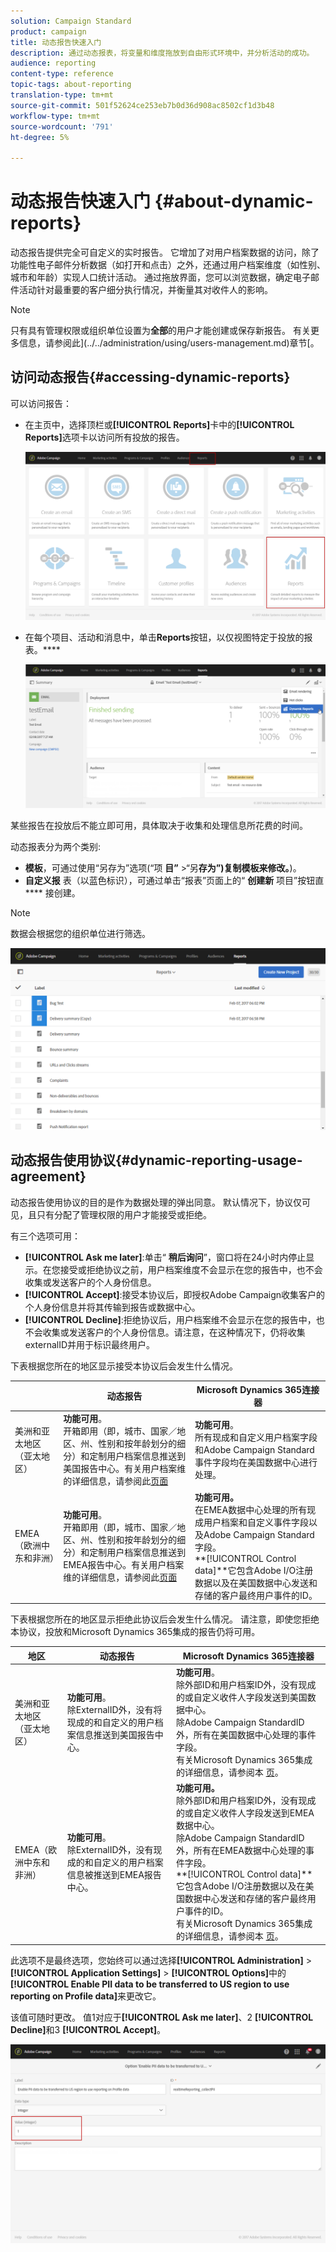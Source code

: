 ```yaml
---
solution: Campaign Standard
product: campaign
title: 动态报告快速入门
description: 通过动态报表，将变量和维度拖放到自由形式环境中，并分析活动的成功。
audience: reporting
content-type: reference
topic-tags: about-reporting
translation-type: tm+mt
source-git-commit: 501f52624ce253eb7b0d36d908ac8502cf1d3b48
workflow-type: tm+mt
source-wordcount: '791'
ht-degree: 5%

---
```



# 动态报告快速入门 {#about-dynamic-reports}

动态报告提供完全可自定义的实时报告。 它增加了对用户档案数据的访问，除了功能性电子邮件分析数据（如打开和点击）之外，还通过用户档案维度（如性别、城市和年龄）实现人口统计活动。 通过拖放界面，您可以浏览数据，确定电子邮件活动针对最重要的客户细分执行情况，并衡量其对收件人的影响。

>[!NOTE]
>
>只有具有管理权限或组织单位设置为&#x200B;**全部**&#x200B;的用户才能创建或保存新报告。 有关更多信息，请参阅此](../../administration/using/users-management.md)章节[。

## 访问动态报告{#accessing-dynamic-reports}

可以访问报告：

* 在主页中，选择顶栏或&#x200B;**[!UICONTROL Reports]**&#x200B;卡中的&#x200B;**[!UICONTROL Reports]**&#x200B;选项卡以访问所有投放的报告。

   ![](assets/campaign_reports_access.png)

* 在每个项目、活动和消息中，单击&#x200B;**Reports**&#x200B;按钮，以仅视图特定于投放的报表。****

   ![](assets/campaign_reports_description.png)

某些报告在投放后不能立即可用，具体取决于收集和处理信息所花费的时间。

动态报表分为两个类别:

* **模板**，可通过使用“另存为”选项(“项 **目”** >“另&#x200B;**存为”)复制模板来修改。**)。
* **自定义报** 表（以蓝色标识），可通过单击“报表”页面上的“ **创建新** 项目”按钮直 **** 接创建。

>[!NOTE]
>
>数据会根据您的组织单位进行筛选。

![](assets/dynamic_report_overview.png)

## 动态报告使用协议{#dynamic-reporting-usage-agreement}

动态报告使用协议的目的是作为数据处理的弹出同意。 默认情况下，协议仅可见，且只有分配了管理权限的用户才能接受或拒绝。

有三个选项可用：

* **[!UICONTROL Ask me later]**:单击“ **稍后询问**”，窗口将在24小时内停止显示。在您接受或拒绝协议之前，用户档案维度不会显示在您的报告中，也不会收集或发送客户的个人身份信息。
* **[!UICONTROL Accept]**:接受本协议后，即授权Adobe Campaign收集客户的个人身份信息并将其传输到报告或数据中心。
* **[!UICONTROL Decline]**:拒绝协议后，用户档案维不会显示在您的报告中，也不会收集或发送客户的个人身份信息。请注意，在这种情况下，仍将收集externalID并用于标识最终用户。

下表根据您所在的地区显示接受本协议后会发生什么情况。

|  | 动态报告 | Microsoft Dynamics 365连接器 |
|---|---|---|
| 美洲和亚太地区（亚太地区） | **功能可用**。<br>开箱即用（即，城市、国家／地区、州、性别和按年龄划分的细分）和定制用户档案信息推送到美国报告中心。有关用户档案维的详细信息，请参阅此[页面](../../reporting/using/list-of-components-.md) | **功能可用**。<br>所有现成和自定义用户档案字段和Adobe Campaign Standard事件字段均在美国数据中心进行处理。 |
| EMEA（欧洲中东和非洲） | **功能可用**。<br>开箱即用（即，城市、国家／地区、州、性别和按年龄划分的细分）和定制用户档案信息推送到EMEA报告中心。有关用户档案维的详细信息，请参阅此[页面](../../reporting/using/list-of-components-.md) | **功能可用。** <br>在EMEA数据中心处理的所有现成用户档案和自定义事件字段以及Adobe Campaign Standard字段。<br>**[!UICONTROL Control data]**它包含Adobe I/O注册数据以及在美国数据中心发送和存储的客户最终用户事件的ID。 |

下表根据您所在的地区显示拒绝此协议后会发生什么情况。 请注意，即使您拒绝本协议，投放和Microsoft Dynamics 365集成的报告仍将可用。

| 地区 | 动态报告 | Microsoft Dynamics 365连接器 |
|---|---|---|
| 美洲和亚太地区（亚太地区） | **功能可用**。<br> 除ExternalID外，没有将现成的和自定义的用户档案信息推送到美国报告中心。 | **功能可用**。<br>除外部ID和用户档案ID外，没有现成的或自定义收件人字段发送到美国数据中心。<br>除Adobe Campaign StandardID外，所有在美国数据中心处理的事件字段。<br>有关Microsoft Dynamics 365集成的详细信息，请参阅本 [页](../../integrating/using/working-with-campaign-standard-and-microsoft-dynamics-365.md)。 |
| EMEA（欧洲中东和非洲） | **功能可用**。<br>除ExternalID外，没有现成的和自定义的用户档案信息被推送到EMEA报告中心。 | **功能可用。** <br>除外部ID和用户档案ID外，没有现成的或自定义收件人字段发送到EMEA数据中心。<br>除Adobe Campaign StandardID外，所有在EMEA数据中心处理的事件字段。<br>**[!UICONTROL Control data]**它包含Adobe I/O注册数据以及在美国数据中心发送和存储的客户最终用户事件的ID。<br>有关Microsoft Dynamics 365集成的详细信息，请参阅本 [页](../../integrating/using/working-with-campaign-standard-and-microsoft-dynamics-365.md)。 |

此选项不是最终选项，您始终可以通过选择&#x200B;**[!UICONTROL Administration]** > **[!UICONTROL Application Settings]** > **[!UICONTROL Options]**&#x200B;中的&#x200B;**[!UICONTROL Enable PII data to be transferred to US region to use reporting on Profile data]**&#x200B;来更改它。

该值可随时更改。 值1对应于&#x200B;**[!UICONTROL Ask me later]**、2 **[!UICONTROL Decline]**&#x200B;和3 **[!UICONTROL Accept]**。

![](assets/pii_window_2.png)
